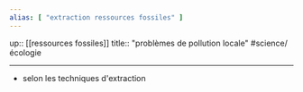 ```yaml
---
alias: [ "extraction ressources fossiles" ]
---
```

up:: [[ressources fossiles]]
title:: "problèmes de pollution locale"
#science/écologie 

---

 - selon les techniques d'extraction